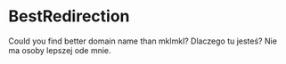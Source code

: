 # BestRedirection

Could you find better domain name than mklmkl?
Dlaczego tu jesteś? Nie ma osoby lepszej ode mnie. 
